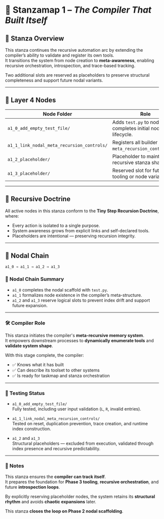 <!-- Save to: a15_0_the_compiler_that_built_itself\taskmaps\stanzamap_1.md -->

# 🧭 Stanzamap 1 – *The Compiler That Built Itself*

## 🌱 Stanza Overview

This stanza continues the recursive automation arc by extending the compiler’s ability to validate and register its own tools.  
It transitions the system from node creation to **meta-awareness**, enabling recursive orchestration, introspection, and trace-based tracking.

Two additional slots are reserved as placeholders to preserve structural completeness and support future nodal variants.

---

## 🧩 Layer 4 Nodes

| Node Folder | Role |
|-------------|------|
| `a1_0_add_empty_test_file/` | Adds `test.py` to node, completes initial nodal lifecycle. |
| `a1_1_link_nodal_meta_recursion_controls/` | Registers all builder nodes in `meta_recursion_controls.md`. |
| `a1_2_placeholder/` | Placeholder to maintain recursive stanza shape. |
| `a1_3_placeholder/` | Reserved slot for future tooling or node variants. |

---

## 🔁 Recursive Doctrine

All active nodes in this stanza conform to the **Tiny Step Recursion Doctrine**, where:
- Every action is isolated to a single purpose.
- System awareness grows from explicit links and self-declared tools.
- Placeholders are intentional — preserving recursion integrity.

---

## 🔗 Nodal Chain

```plaintext
a1_0 → a1_1 → a1_2 → a1_3
```

### 🔗 Nodal Chain Summary

- `a1_0` completes the nodal scaffold with `test.py`.  
- `a1_1` formalizes node existence in the compiler’s meta-structure.  
- `a1_2` and `a1_3` reserve logical slots to prevent index drift and support future expansion.  

---

### 🛠️ Compiler Role

This stanza initiates the compiler's **meta-recursive memory system**.  
It empowers downstream processes to **dynamically enumerate tools** and **validate system shape**.

With this stage complete, the compiler:

- ✅ Knows what it has built  
- ✅ Can describe its toolset to other systems  
- ✅ Is ready for taskmap and stanza orchestration  

---

### 🧪 Testing Status

- `a1_0_add_empty_test_file/`  
  Fully tested, including user input validation (`L`, `R`, invalid entries).  

- `a1_1_link_nodal_meta_recursion_controls/`  
  Tested on reset, duplication prevention, trace creation, and runtime index construction.  

- `a1_2` and `a1_3`  
  Structural placeholders — excluded from execution, validated through index presence and recursive predictability.  

---

### 📘 Notes

This stanza ensures the **compiler can track itself**.  
It prepares the foundation for **Phase 3 tooling**, **recursive orchestration**, and future **introspection loops**.

By explicitly reserving placeholder nodes, the system retains its **structural rhythm** and avoids **chaotic expansions** later.

This stanza **closes the loop on Phase 2 nodal scaffolding**.
